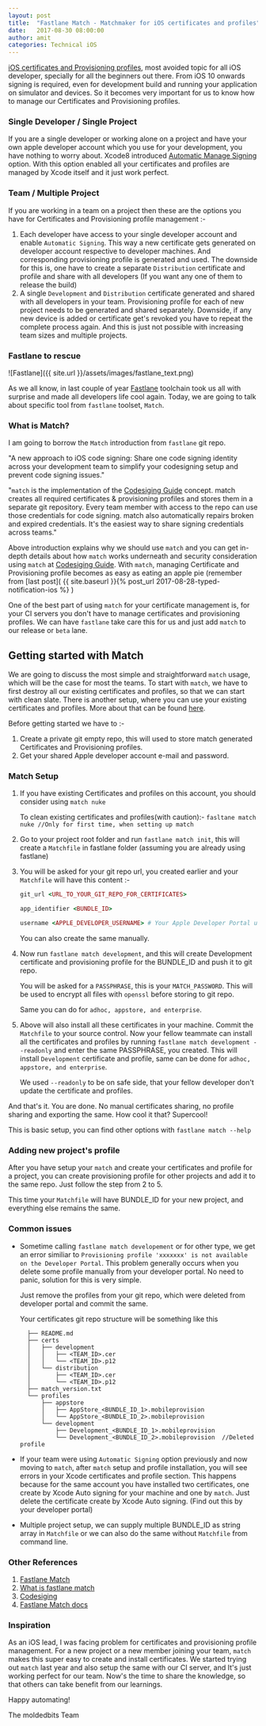 ```yaml
---
layout: post
title:  "Fastlane Match - Matchmaker for iOS certificates and profiles"
date:   2017-08-30 08:00:00
author: amit
categories: Technical iOS
---
```


[iOS certificates and Provisioning profiles](https://developer.apple.com/library/content/documentation/IDEs/Conceptual/AppDistributionGuide/MaintainingCertificates/MaintainingCertificates.html), most avoided topic for all iOS developer, specially for all the beginners out there. From iOS 10 onwards signing is required, even for development build and running your application on simulator and devices. So it becomes very important for us to know how to manage our Certificates and Provisioning profiles.

### Single Developer / Single Project
If you are a single developer or working alone on a project and have your own apple developer account which you use for your development, you have nothing to worry about. Xcode8 introduced [Automatic Manage Signing](https://developer.apple.com/library/content/qa/qa1814/_index.html) option. With this option enabled all your certificates and profiles are managed by Xcode itself and it just work perfect.

### Team / Multiple Project
If you are working in a team on a project then these are the options you have for Certificates and Provisioning profile management :-
1. Each developer have access to your single developer account and enable `Automatic Signing`. This way a new certificate gets generated on developer account respective to developer machines. And corresponding provisioning profile is generated and used. The downside for this is, one have to create a separate `Distribution` certificate and profile and share with all developers (If you want any one of them to release the build)
2. A single `Development` and `Distribution` certificate generated and shared with all developers in your team. Provisioning profile for each of new project needs to be generated and shared separately. Downside, if any new device is added or certificate get's revoked you have to repeat the complete process again. And this is just not possible with increasing team sizes and multiple projects.

### Fastlane to rescue

![Fastlane]({{ site.url }}/assets/images/fastlane_text.png)

As we all know, in last couple of year [Fastlane](https://github.com/fastlane/fastlane/tree/master/fastlane) toolchain took us all with surprise and made all developers life cool again. Today, we are going to talk about specific tool from `fastlane` toolset, `Match`.

### What is Match?

I am going to borrow the `Match` introduction from `fastlane` git repo.

"A new approach to iOS code signing: Share one code signing identity across your development team to simplify your codesigning setup and prevent code signing issues."

"`match` is the implementation of the [Codesiging Guide](https://codesigning.guide) concept. match creates all required certificates & provisioning profiles and stores them in a separate git repository. Every team member with access to the repo can use those credentials for code signing. match also automatically repairs broken and expired credentials. It's the easiest way to share signing credentials across teams."

Above introduction explains why we should use `match` and you can get in-depth details about how `match` works underneath and security consideration using `match` at [Codesiging Guide](https://codesigning.guide). With `match`, managing Certificate and Provisioning profile becomes as easy as eating an apple pie (remember from [last post]( {{ site.baseurl }}{% post_url 2017-08-28-typed-notification-ios %} )

One of the best part of using `match` for your certificate management is, for your CI servers you don't have to manage certificates and provisioning profiles. We can have `fastlane` take care this for us and just add `match` to our release or `beta` lane.

## Getting started with Match

We are going to discuss the most simple and straightforward `match` usage, which will be the case for most the teams. To start with `match`, we have to first destroy all our existing certificates and profiles, so that we can start with clean slate. There is another setup, where you can use your existing certificates and profiles. More about that can be found [here](http://macoscope.com/blog/simplify-your-life-with-fastlane-match/#migration).

Before getting started we have to :-
1. Create a private git empty repo, this will used to store match generated Certificates and Provisioning profiles.
2. Get your shared Apple developer account e-mail and password.

### Match Setup
1. If you have existing Certificates and profiles on this account, you should consider using `match nuke`

    To clean existing certificates and profiles(with caution):-
    `fasltane match nuke //Only for first time, when setting up match`

2. Go to your project root folder and run `fastlane match init`, this will create a  `Matchfile` in fastlane folder (assuming you are already using fastlane)
3. You will be asked for your git repo url, you created earlier and your `Matchfile` will have this content :-
    ```ruby
    git_url <URL_TO_YOUR_GIT_REPO_FOR_CERTIFICATES>

    app_identifier <BUNDLE_ID>

    username <APPLE_DEVELOPER_USERNAME> # Your Apple Developer Portal username
    ```
    You can also create the same manually.
4. Now run `fastlane match development`, and this will create Development certificate and provisioning profile for the BUNDLE_ID and push it to git repo.

    You will be asked for a `PASSPHRASE`, this is your `MATCH_PASSWORD`. This will be used to encrypt all files with `openssl` before storing to git repo.

    Same you can do for `adhoc, appstore, and enterprise`.
5. Above will also install all these certificates in your machine. Commit the `Matchfile` to your source control.
Now your fellow teammate can install all the certificates and profiles by running `fastlane match development --readonly` and enter the same PASSPHRASE, you created. This will install `Development` certificate and profile, same can be done for `adhoc, appstore, and enterprise`.

    We used `--readonly` to be on safe side, that your fellow developer don't update the certificate and profiles.

And that's it. You are done. No manual certificates sharing, no profile sharing and exporting the same. How cool it that? Supercool!

This is basic setup, you can find other options with `fastlane match --help`

### Adding new project's profile

After you have setup your `match` and create your certificates and profile for a project, you can create provisioning profile for other projects and add it to the same repo. Just follow the step from 2 to 5.

This time your `Matchfile` will have BUNDLE_ID for your new project, and everything else remains the same.

### Common issues
- Sometime calling `fastlane match developement` or for other type, we get an error similiar to `Provisioning profile 'xxxxxxx' is not available on the Developer Portal`. This problem generally occurs when you delete some profile manually from your developer portal. No need to panic, solution for this is very simple.

    Just remove the profiles from your git repo, which were deleted from developer portal and commit the same.

    Your certificates git repo structure will be something like this
    ```
      ├── README.md
      ├── certs
      │   ├── development
      │   │   ├── <TEAM_ID>.cer
      │   │   └── <TEAM_ID>.p12
      │   └── distribution
      │       ├── <TEAM_ID>.cer
      │       └── <TEAM_ID>.p12
      ├── match_version.txt
      └── profiles
          ├── appstore
          │   ├── AppStore_<BUNDLE_ID_1>.mobileprovision
          │   └── AppStore_<BUNDLE_ID_2>.mobileprovision
          └── development
              ├── Development_<BUNDLE_ID_1>.mobileprovision
              └── Development_<BUNDLE_ID_2>.mobileprovision  //Deleted profile
    ```
- If your team were using `Automatic Signing` option previously and now moving to `match`, after `match` setup and profile installation, you will see errors in your Xcode certificates and profile section. This happens because for the same account you have installed two certificates, one create by Xcode Auto signing for your machine and one by `match`. Just delete the certificate create by Xcode Auto signing. (Find out this by your developer portal)
- Multiple project setup, we can supply multiple BUNDLE_ID as string array in `Matchfile` or we can also do the same without `Matchfile` from command line.

### Other References
1. [Fastlane Match](https://github.com/fastlane/fastlane/tree/master/match#readme)
2. [What is fastlane match](http://artsy.github.io/blog/2017/04/05/what-is-fastlane-match/)
3. [Codesiging](https://codesigning.guide)
4. [Fastlane Match docs](https://docs.fastlane.tools/codesigning/getting-started/)

### Inspiration

As an iOS lead, I was facing problem for certificates and provisioning profile management. For a new project or a new member joining your team, `match` makes this super easy to create and install certificates. We started trying out `match` last year and also setup the same with our CI server, and It's just working perfect for our team. Now's the time to share the knowledge, so that others can take benefit from our learnings.

Happy automating!

The moldedbits Team
